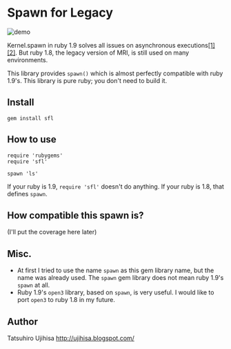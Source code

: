 # Spawn for Legacy

![demo](http://gyazo.com/e22144b2aadbbecfc43761f95c27bf3e.png)

Kernel.spawn in ruby 1.9 solves all issues on asynchronous executions[[1]](http://ujihisa.blogspot.com/2010/03/how-to-run-external-command.html)[[2]](http://ujihisa.blogspot.com/2010/03/all-about-spawn.html).
But ruby 1.8, the legacy version of MRI, is still used on many environments.

This library provides `spawn()` which is almost perfectly compatible with ruby 1.9's.
This library is pure ruby; you don't need to build it.

## Install

    gem install sfl

## How to use

    require 'rubygems'
    require 'sfl'
    
    spawn 'ls'

If your ruby is 1.9, `require 'sfl'` doesn't do anything. If your ruby is 1.8, that defines `spawn`.

## How compatible this spawn is?

(I'll put the coverage here later)

## Misc.

* At first I tried to use the name `spawn` as this gem library name, but the name was already used. The `spawn` gem library does not mean ruby 1.9's `spawn` at all.
* Ruby 1.9's `open3` library, based on `spawn`, is very useful. I would like to port `open3` to ruby 1.8 in my future.

## Author

Tatsuhiro Ujihisa
<http://ujihisa.blogspot.com/>
